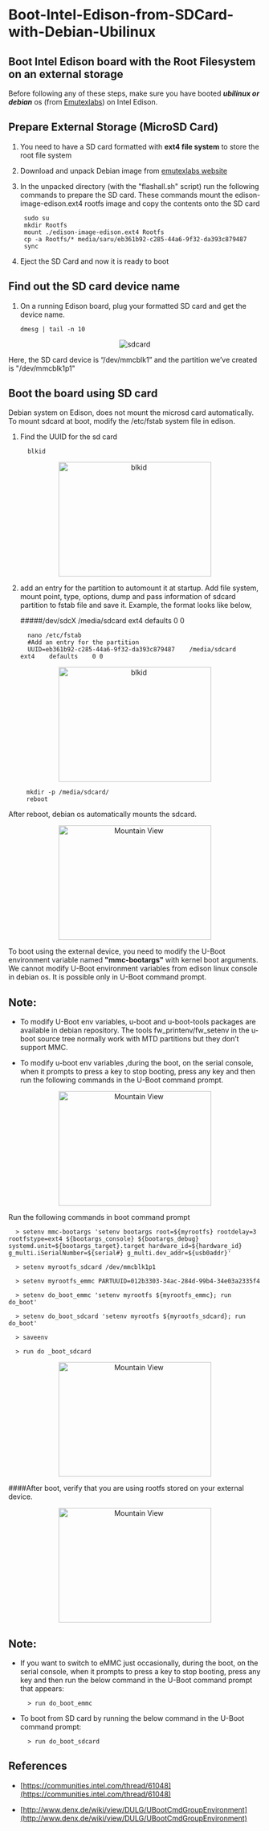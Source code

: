 # Boot-Intel-Edison-from-SDCard-with-Debian-Ubilinux

## Boot Intel Edison board with the Root Filesystem on an external storage



Before following any of these steps, make sure you have booted **_ubilinux or debian_** os 
(from [Emutexlabs](http://www.emutexlabs.com/)) on Intel Edison.

## Prepare External Storage (MicroSD Card)


1. You need to have a SD card formatted with **ext4 file system** to store the root file system
2. Download and unpack Debian image from [emutexlabs website](http://www.emutexlabs.com/)
3. In the unpacked directory (with the "flashall.sh" script) run the following commands to
   prepare the SD card. These commands mount the edison-image-edison.ext4 rootfs image and 
   copy the contents onto the SD card

  	
        sudo su
        mkdir Rootfs
        mount ./edison-image-edison.ext4 Rootfs
        cp -a Rootfs/* media/saru/eb361b92-c285-44a6-9f32-da393c879487
        sync
  	
4. Eject the SD Card and now it is ready to boot


## Find out the SD card device name

1.  On a running Edison board, plug your formatted SD card and get the device name.

        dmesg | tail -n 10
        
  
<p align="center">
<img src="https://github.com/sarweshkumar47/Boot-Intel-Edison-from-SDCard-with-Debian-Ubilinux/blob/master/Screenshots/s1.png" alt="sdcard";>
</p>
  
  
Here, the SD card device is “/dev/mmcblk1” and the partition we’ve created is "/dev/mmcblk1p1"
 

## Boot the board using SD card

Debian system on Edison, does not mount the microsd card automatically. To mount sdcard at boot, modify the /etc/fstab system file in edison.

1. Find the UUID for the sd card

         blkid
         
   
<p align="center">
<img src="https://github.com/sarweshkumar47/Boot-Intel-Edison-from-SDCard-with-Debian-Ubilinux/blob/master/Screenshots/s2.png" alt="blkid" style="width:304px;height:228px;">
</p>
      
2. add an entry for the partition to automount it at startup. Add file system, mount point, type, options, dump and pass information of sdcard partition to fstab file and save it. Example, the format looks like below,

   #####/dev/sdcX      /media/sdcard    ext4    defaults    0     0
           
         nano /etc/fstab
         #Add an entry for the partition
         UUID=eb361b92-c285-44a6-9f32-da393c879487    /media/sdcard    ext4    defaults    0 0


<p align="center">
<img src="https://github.com/sarweshkumar47/Boot-Intel-Edison-from-SDCard-with-Debian-Ubilinux/blob/master/Screenshots/s3.png" alt="blkid" style="width:304px;height:228px;">
</p>

      
         mkdir -p /media/sdcard/
         reboot
    
    
 After reboot, debian os automatically mounts the sdcard.
   

<p align="center">
<img src="https://github.com/sarweshkumar47/Boot-Intel-Edison-from-SDCard-with-Debian-Ubilinux/blob/master/Screenshots/s4.png" alt="Mountain View" style="width:304px;height:228px;">
</p>
   
   
To boot using the external device, you need to modify the U-Boot environment variable named **"mmc-bootargs"** with kernel boot arguments. We cannot modify U-Boot environment variables from edison linux console in debian os. It is possible only in U-Boot command prompt.



## Note:  

* To modify U-Boot env variables, u-boot and u-boot-tools packages are available in debian repository. The tools           fw_printenv/fw_setenv in the u-boot source tree normally work with MTD partitions but they don’t support MMC.


* To modify u-boot env variables ,during the boot, on the serial console, when it prompts to press a key to stop    booting, press any key and then run the following commands in the U-Boot command prompt.
   

<p align="center">
<img src="https://github.com/sarweshkumar47/Boot-Intel-Edison-from-SDCard-with-Debian-Ubilinux/blob/master/Screenshots/s5.png" alt="Mountain View" style="width:304px;height:228px;">
</p>
  
  Run the following commands in boot command prompt
  
      > setenv mmc-bootargs 'setenv bootargs root=${myrootfs} rootdelay=3 rootfstype=ext4 ${bootargs_console} ${bootargs_debug} systemd.unit=${bootargs_target}.target hardware_id=${hardware_id} g_multi.iSerialNumber=${serial#} g_multi.dev_addr=${usb0addr}'

      > setenv myrootfs_sdcard /dev/mmcblk1p1

      > setenv myrootfs_emmc PARTUUID=012b3303-34ac-284d-99b4-34e03a2335f4

      > setenv do_boot_emmc 'setenv myrootfs ${myrootfs_emmc}; run do_boot'

      > setenv do_boot_sdcard 'setenv myrootfs ${myrootfs_sdcard}; run do_boot'

      > saveenv

      > run do _boot_sdcard

<p align="center">
  <img src="https://github.com/sarweshkumar47/Boot-Intel-Edison-from-SDCard-with-Debian-Ubilinux/blob/master/Screenshots/s6.png" alt="Mountain View" style="width:304px;height:228px;">
</p>


####After boot, verify that you are using rootfs stored on your external device.

<p align="center">
  <img src="https://github.com/sarweshkumar47/Boot-Intel-Edison-from-SDCard-with-Debian-Ubilinux/blob/master/Screenshots/s7.png" alt="Mountain View" style="width:304px;height:228px;">
</p>

## Note: 

* If you want to switch to eMMC just occasionally, during the boot, on the serial console, when it prompts to press a key to stop booting, press any key and then run the below command in the U-Boot command prompt that appears:

        > run do_boot_emmc

* To boot from SD card by running the below command in the U-Boot command prompt:

        > run do_boot_sdcard

	
## References 

 * [https://communities.intel.com/thread/61048](https://communities.intel.com/thread/61048)

 * [http://www.denx.de/wiki/view/DULG/UBootCmdGroupEnvironment](http://www.denx.de/wiki/view/DULG/UBootCmdGroupEnvironment)

